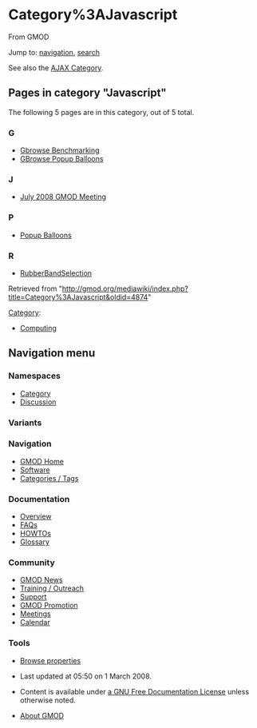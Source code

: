 









<span id="top"></span>







# <span dir="auto">Category%3AJavascript</span>





From GMOD









Jump to: [navigation](#mw-navigation), [search](#p-search)





See also the [AJAX Category](Category%3AAJAX "Category%3AAJAX").





## Pages in category "Javascript"

The following 5 pages are in this category, out of 5 total.



### G

- [Gbrowse Benchmarking](Gbrowse_Benchmarking "Gbrowse Benchmarking")
- [GBrowse Popup
  Balloons](GBrowse_Popup_Balloons "GBrowse Popup Balloons")

### J

- [July 2008 GMOD
  Meeting](July_2008_GMOD_Meeting "July 2008 GMOD Meeting")

### P

- [Popup Balloons](Popup_Balloons "Popup Balloons")

### R

- [RubberBandSelection](RubberBandSelection "RubberBandSelection")











Retrieved from
"<http://gmod.org/mediawiki/index.php?title=Category%3AJavascript&oldid=4874>"







[Category](Special%3ACategories "Special%3ACategories"):

- [Computing](Category%3AComputing "Category%3AComputing")















## Navigation menu









### Namespaces

- <span id="ca-nstab-category"><a href="Category%3AJavascript" accesskey="c"
  title="View the category page [c]">Category</a></span>
- <span id="ca-talk"><a
  href="http://gmod.org/mediawiki/index.php?title=Category_talk:Javascript&amp;action=edit&amp;redlink=1"
  accesskey="t"
  title="Discussion about the content page [t]">Discussion</a></span>





### 

### Variants[](#)























<a href="Main_Page"
style="background-image: url(../images/GMOD-cogs.png);"
title="Visit the main page"></a>





### Navigation



- <span id="n-GMOD-Home">[GMOD Home](Main_Page)</span>
- <span id="n-Software">[Software](GMOD_Components)</span>
- <span id="n-Categories-.2F-Tags">[Categories /
  Tags](Categories)</span>







### Documentation



- <span id="n-Overview">[Overview](Overview)</span>
- <span id="n-FAQs">[FAQs](Category%3AFAQ)</span>
- <span id="n-HOWTOs">[HOWTOs](Category%3AHOWTO)</span>
- <span id="n-Glossary">[Glossary](Glossary)</span>







### Community



- <span id="n-GMOD-News">[GMOD News](GMOD_News)</span>
- <span id="n-Training-.2F-Outreach">[Training /
  Outreach](Training_and_Outreach)</span>
- <span id="n-Support">[Support](Support)</span>
- <span id="n-GMOD-Promotion">[GMOD Promotion](GMOD_Promotion)</span>
- <span id="n-Meetings">[Meetings](Meetings)</span>
- <span id="n-Calendar">[Calendar](Calendar)</span>







### Tools




- <span id="t-smwbrowselink"><a href="Special%3ABrowse/Category%3AJavascript" rel="smw-browse">Browse
  properties</a></span>












- <span id="footer-info-lastmod">Last updated at 05:50 on 1 March
  2008.</span>
<!-- - <span id="footer-info-viewcount">14,712 page views.</span> -->
- <span id="footer-info-copyright">Content is available under
  <a href="http://www.gnu.org/licenses/fdl-1.3.html" class="external"
  rel="nofollow">a GNU Free Documentation License</a> unless otherwise
  noted.</span>

<!-- -->

- <span id="footer-places-about">[About
  GMOD](GMOD%3AAbout "GMOD%3AAbout")</span>

<!-- -->







